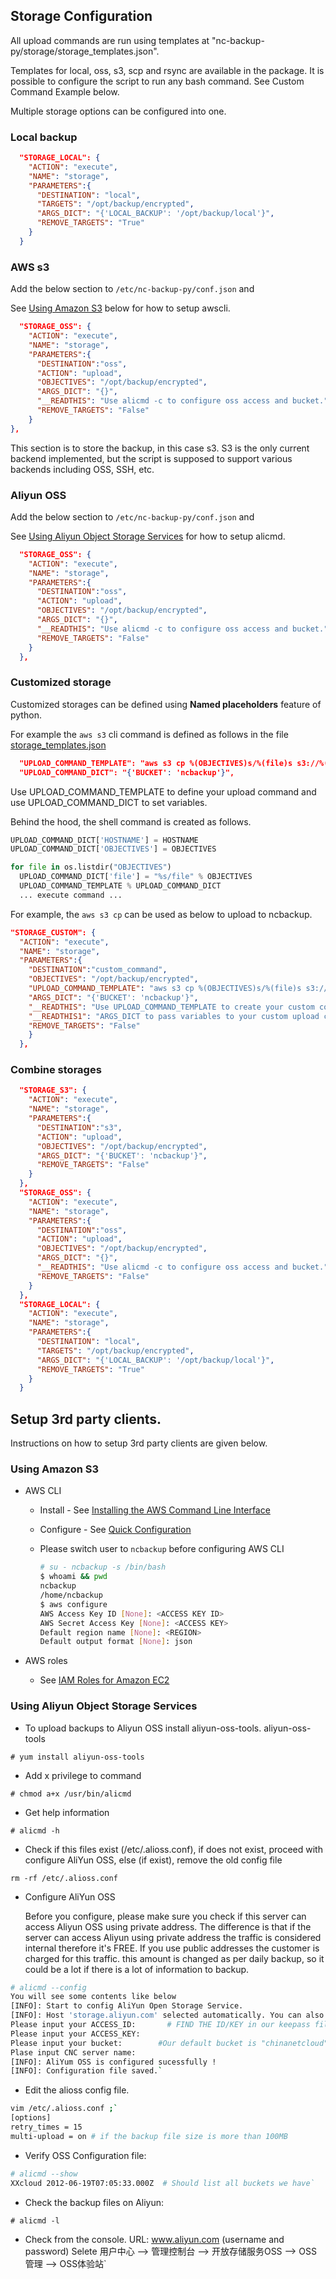 
## Storage Configuration

All upload commands are run using templates at "nc-backup-py/storage/storage_templates.json".

Templates for local, oss, s3, scp and rsync are available in the package. It is possible to configure the script to run any bash command. See Custom Command Example below.

Multiple storage options can be configured into one.

### Local backup
```json
  "STORAGE_LOCAL": {
    "ACTION": "execute",
    "NAME": "storage",
    "PARAMETERS":{
      "DESTINATION": "local",
      "TARGETS": "/opt/backup/encrypted",
      "ARGS_DICT": "{'LOCAL_BACKUP': '/opt/backup/local'}",
      "REMOVE_TARGETS": "True"
    }
  }
```

### AWS s3

Add the below section to `/etc/nc-backup-py/conf.json` and

See [Using Amazon S3](#Using-Amazon-S3) below for how to setup awscli.
```json
  "STORAGE_OSS": {
    "ACTION": "execute",
    "NAME": "storage",
    "PARAMETERS":{
      "DESTINATION":"oss",
      "ACTION": "upload",
      "OBJECTIVES": "/opt/backup/encrypted",
      "ARGS_DICT": "{}",
      "__READTHIS": "Use alicmd -c to configure oss access and bucket.",
      "REMOVE_TARGETS": "False"
    }
},
```
This section is to store the backup, in this case s3. S3 is the only current backend implemented, but the script is supposed to support various backends including OSS, SSH, etc.

### Aliyun OSS

Add the below section to `/etc/nc-backup-py/conf.json` and

See [Using Aliyun Object Storage Services](###Using-Aliyun-Object-Storage-Services) for how to setup alicmd.

```json
  "STORAGE_OSS": {
    "ACTION": "execute",
    "NAME": "storage",
    "PARAMETERS":{
      "DESTINATION":"oss",
      "ACTION": "upload",
      "OBJECTIVES": "/opt/backup/encrypted",
      "ARGS_DICT": "{}",
      "__READTHIS": "Use alicmd -c to configure oss access and bucket.",
      "REMOVE_TARGETS": "False"
    }
  },
```

### Customized storage

Customized storages can be defined using **Named placeholders** feature of python.

For example the `aws s3` cli command is defined as follows in the file [storage_templates.json](nc-backup-py/storage/storage_templates.json)

```json
  "UPLOAD_COMMAND_TEMPLATE": "aws s3 cp %(OBJECTIVES)s/%(file)s s3://%(BUCKET)s/%(HOSTNAME)s/%(file)s",
  "UPLOAD_COMMAND_DICT": "{'BUCKET': 'ncbackup'}",
```

Use UPLOAD_COMMAND_TEMPLATE to define your upload command and use UPLOAD_COMMAND_DICT to set variables.

Behind the hood, the shell command is created as follows.

```python
UPLOAD_COMMAND_DICT['HOSTNAME'] = HOSTNAME
UPLOAD_COMMAND_DICT['OBJECTIVES'] = OBJECTIVES

for file in os.listdir("OBJECTIVES")
  UPLOAD_COMMAND_DICT['file'] = "%s/file" % OBJECTIVES
  UPLOAD_COMMAND_TEMPLATE % UPLOAD_COMMAND_DICT
  ... execute command ...
```

For example, the `aws s3 cp` can be used as below to upload to ncbackup.

```json
"STORAGE_CUSTOM": {
  "ACTION": "execute",
  "NAME": "storage",
  "PARAMETERS":{
    "DESTINATION":"custom_command",
    "OBJECTIVES": "/opt/backup/encrypted",
    "UPLOAD_COMMAND_TEMPLATE": "aws s3 cp %(OBJECTIVES)s/%(file)s s3://%(BUCKET)s/%(HOSTNAME)s/%(file)s",
    "ARGS_DICT": "{'BUCKET': 'ncbackup'}",
    "__READTHIS": "Use UPLOAD_COMMAND_TEMPLATE to create your custom command.",
    "__READTHIS1": "ARGS_DICT to pass variables to your custom upload command",
    "REMOVE_TARGETS": "False"
    }
  },
```

### Combine storages

```json
  "STORAGE_S3": {
    "ACTION": "execute",
    "NAME": "storage",
    "PARAMETERS":{
      "DESTINATION":"s3",
      "ACTION": "upload",
      "OBJECTIVES": "/opt/backup/encrypted",
      "ARGS_DICT": "{'BUCKET': 'ncbackup'}",
      "REMOVE_TARGETS": "False"
    }
  },
  "STORAGE_OSS": {
    "ACTION": "execute",
    "NAME": "storage",
    "PARAMETERS":{
      "DESTINATION":"oss",
      "ACTION": "upload",
      "OBJECTIVES": "/opt/backup/encrypted",
      "ARGS_DICT": "{}",
      "__READTHIS": "Use alicmd -c to configure oss access and bucket.",
      "REMOVE_TARGETS": "False"
    }
  },
  "STORAGE_LOCAL": {
    "ACTION": "execute",
    "NAME": "storage",
    "PARAMETERS":{
      "DESTINATION": "local",
      "TARGETS": "/opt/backup/encrypted",
      "ARGS_DICT": "{'LOCAL_BACKUP': '/opt/backup/local'}",
      "REMOVE_TARGETS": "True"
    }
  }
```

## Setup 3rd party clients.

Instructions on how to setup 3rd party clients are given below.

### Using Amazon S3

  * AWS CLI

    - Install - See [Installing the AWS Command Line Interface](http://docs.aws.amazon.com/cli/latest/userguide/installing.html)

    - Configure - See [Quick Configuration](http://docs.aws.amazon.com/cli/latest/userguide/cli-chap-getting-started.html#cli-quick-configuration)

    - Please switch user to `ncbackup` before configuring AWS CLI
      ```bash
      # su - ncbackup -s /bin/bash
      $ whoami && pwd
      ncbackup
      /home/ncbackup
      $ aws configure
      AWS Access Key ID [None]: <ACCESS KEY ID>
      AWS Secret Access Key [None]: <ACCESS KEY>
      Default region name [None]: <REGION>
      Default output format [None]: json
      ```

  * AWS roles
    - See [IAM Roles for Amazon EC2](http://docs.aws.amazon.com/AWSEC2/latest/UserGuide/iam-roles-for-amazon-ec2.html)

### Using Aliyun Object Storage Services

  * To upload backups to Aliyun OSS install aliyun-oss-tools.
  aliyun-oss-tools

  `# yum install aliyun-oss-tools`

  * Add x privilege to command

  `# chmod a+x /usr/bin/alicmd`

  * Get help information

  `# alicmd -h`

  * Check if this files exist (/etc/.alioss.conf), if does not exist, proceed with configure AliYun OSS, else (if exist), remove the old config file

  `rm -rf /etc/.alioss.conf`

  * Configure AliYun OSS

    Before you configure, please make sure you check if this server can access Aliyun OSS using private address. The difference is that if the server can access Aliyun using private address the traffic is considered internal therefore it's FREE. If you use public addresses the customer is charged for this traffic. this amount is changed as per daily backup, so it could be a lot if there is a lot of information to backup.

  ```bash
  # alicmd --config
  You will see some contents like below
  [INFO]: Start to config AliYun Open Storage Service.
  [INFO]: Host 'storage.aliyun.com' selected automatically. You can also update file  /etc/alioss.conf manually. # Backup Host is determined automatically.
  Please input your ACCESS_ID:       # FIND THE ID/KEY in our keepass file(search OSS).
  Please input your ACCESS_KEY:
  Please input your bucket:        #Our default bucket is "chinanetcloud"
  Plase input CNC server name:
  [INFO]: AliYum OSS is configured sucessfully !
  [INFO]: Configuration file saved.`
  ```

  * Edit the alioss config file.
  ```bash
  vim /etc/.alioss.conf ;`
  [options]
  retry_times = 15
  multi-upload = on # if the backup file size is more than 100MB
  ```  

  * Verify OSS Configuration file:

  ```bash
  # alicmd --show
  XXcloud 2012-06-19T07:05:33.000Z  # Should list all buckets we have`
  ```

  * Check the backup files on Aliyun:

  `# alicmd -l`

  * Check from the console.
  URL: www.aliyun.com (username and password) Selete
  用户中心 --> 管理控制台 --> 开放存储服务OSS --> OSS 管理 --> OSS体验站`

